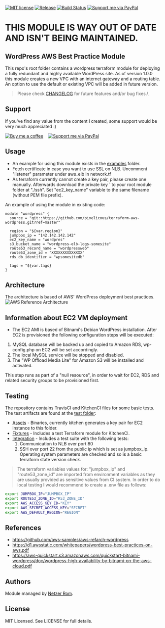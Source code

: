 [![MIT license](https://img.shields.io/badge/license-MIT-brightgreen.svg)](http://opensource.org/licenses/MIT)
[![Release](https://img.shields.io/github/release/pixelicous/terraform-aws-wordpress.svg)](https://github.com/pixelicous/terraform-aws-wordpress/releases)
[![Build Status](https://travis-ci.org/pixelicous/terraform-aws-wordpress.svg?branch=master)](https://travis-ci.org/pixelicous/terraform-aws-wordpress)
[![Support me via PayPal](https://img.shields.io/badge/PayPal-Support-orange.svg?style=flat&logo=paypal)](https://www.paypal.me/pixeIabs)

# THIS MODULE IS WAY OUT OF DATE AND ISN'T BEING MAINTAINED.

## WordPress AWS Best Practice Module
This repo's root folder contains a wordpress terraform module for deploying a fully redundant and highly available WordPress site.
As of version 1.0.0 this module creates a new VPC with an internet gateway and a routing table.
An option to use the default or existing VPC will be added in future version.

> Please check [CHANGELOG](CHANGELOG.md) for future features and/or bug fixes.\

## Support
If you've find any value from the content I created, some support would be very much appreciated :)

[![Buy me a coffee](https://www.buymeacoffee.com/assets/img/custom_images/yellow_img.png)](https://www.buymeacoffee.com/pixelabs)&nbsp;&nbsp;&nbsp;&nbsp;[![Support me via PayPal](https://cdn.rawgit.com/twolfson/paypal-github-button/1.0.0/dist/button.svg)](https://www.paypal.me/pixeIabs/)

## Usage
* An example for using this module exists in the [examples](examples/) folder.
* Fetch certificate in case you want to use SSL on NLB. Uncomment "listener" parameter under aws_elb in network.tf
* As terraform currently cannot create a key pair, please create one manually. Afterwards download the private key `
  to your root module folder at "./ssh". Set "ec2_key_name" variable to the same filename (without PEM file prefix).

An example of using the module in existing code:
```hcl
module "wordpress" {
  source = "git::https://github.com/pixelicous/terraform-aws-wordpress.git?ref=master"

  region = "${var.region}"
  jumpbox_ip = "142.142.142.142"
  ec2_key_name = "wordpres"
  s3_bucket_name = "wordpress-elb-logs-somesite"
  route53_record_name = "wordpressweb"
  route53_zone_id = "XXXXXXXXXXXXXX"
  rds_db_identifier = "wpsomesitedb"

  tags = "${var.tags}
}
```

## Architecture
The architecture is based of AWS' WordPress deployment best practices.
![AWS Reference Architecture](https://github.com/pixelicous/terraform-aws-wordpress/blob/master/images/aws-refarch-wordpress.jpeg?raw=true)


## Information about EC2 VM deployment
* The EC2 AMI is based of Bitnami's Debian WordPress installation.
After EC2 is provisioned the following configuration steps will be executed:
1. MySQL database will be backed up and copied to Amazon RDS, wp-config.php on EC2 will be set accordingly.
2. The local MySQL service will be stopped and disabled.
3. The "WP Offload Media Lite" for Amazon S3 will be installed and activated.

This step runs as part of a "null resource", in order to wait for EC2, RDS and related security groups to be provisioned first.

## Testing
The repository contains TravisCI and KitchenCI files for some basic tests.
The test artifacts are found at the [test folder](test/):
* [Assets](test/assets/) - Binaries, currently kitchen generates a key pair for EC2 instance to this folder.
* [Fixtures](test/fixtures/tf_module/) - Includes a test Terraform module for KitchenCI.
* [Integration](test/integration/test_suite/controls/) - Includes a test suite with the following tests:
  1. Communication to NLB over port 80
  2. SSH over port 22 from the public ip which is set as jumpbox_ip.
Operating system parameters are checked and so is a basic terraform state version check.
> The terraform variables values for: "jumpbox_ip" and "route53_zone_id" are imported from environment variables as  they are usually provided as sensitive values from CI system.
In order to do local testing I would recommend to create a .env file as follows:
```bash
export JUMPBOX_IP="JUMPBOX_IP"
export ROUTE53_ZONE_ID="R53_ZONE_ID"
export AWS_ACCESS_KEY_ID="KEY"
export AWS_SECRET_ACCESS_KEY="SECRET"
export AWS_DEFAULT_REGION="REGION"
```


## References
* https://github.com/aws-samples/aws-refarch-wordpress
* https://d1.awsstatic.com/whitepapers/wordpress-best-practices-on-aws.pdf
* https://aws-quickstart.s3.amazonaws.com/quickstart-bitnami-wordpress/doc/wordpress-high-availability-by-bitnami-on-the-aws-cloud.pdf

## Authors
Module managed by [Netzer Rom](https://github.com/pixelicous).

## License
MIT Licensed. See LICENSE for full details.

